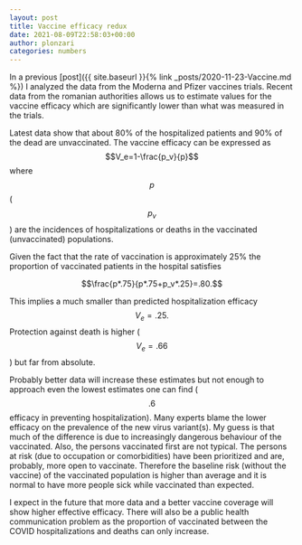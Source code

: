 ```yaml
---
layout: post
title: Vaccine efficacy redux
date: 2021-08-09T22:58:03+00:00
author: plonzari
categories: numbers
---
```

In a previous [post]({{ site.baseurl }}{% link _posts/2020-11-23-Vaccine.md %})
I analyzed the data from the Moderna and Pfizer vaccines trials. Recent data from the romanian 
authorities allows us to estimate values for the vaccine efficacy which are significantly lower 
than what was measured in the trials.

Latest data show that about 80% of the hospitalized patients and 90% of the dead are unvaccinated.
The vaccine efficacy can be expressed as $$V_e=1-\frac{p_v}{p}$$ where $$p$$ ($$p_v$$)
are the incidences of hospitalizations or deaths in the vaccinated (unvaccinated) populations.


Given the fact that the rate of vaccination is approximately 25% 
the proportion of vaccinated patients in the hospital satisfies

$$\frac{p*.75}{p*.75+p_v*.25}=.80.$$

This implies a much smaller than predicted hospitalization efficacy $$V_e=.25.$$ Protection against 
death is higher ($$V_e=.66$$) but far from absolute. 

Probably better data will increase these estimates but not enough to approach even the lowest 
estimates one can find ($$.6$$ efficacy in preventing hospitalization). Many experts blame the 
lower efficacy on the prevalence of
the new virus variant(s). My guess is that much of the difference is due to increasingly dangerous 
behaviour of the vaccinated. Also, the persons vaccinated first are not typical. 
The persons at risk (due to occupation or comorbidities) have been prioritized and are, probably, 
more open to vaccinate. Therefore the baseline risk (without the vaccine) of the 
vaccinated population is higher than average and it is normal to have more people sick while 
vaccinated than expected.

I expect in the future that more data and a better vaccine coverage will show higher effective 
efficacy. There will also be a public health communication problem as the proportion of 
vaccinated between the COVID hospitalizations and deaths can only increase.

